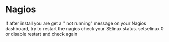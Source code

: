 # Nagios
If after install you are get a " not running" message on your Nagios  dashboard,
try to restart the nagios
check your SElinux status. setselinux 0 or disable
restart and check again
